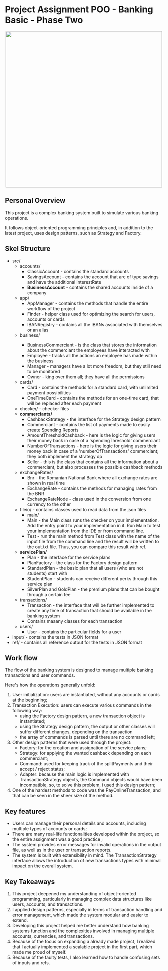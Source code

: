 # Project Assignment POO  - Banking Basic - Phase Two

<div align="center"><img src="https://media1.tenor.com/m/l2KqipO86aAAAAAd/banking-that.gif" width="500px" alt=""></div>

## Personal Overview
This project is a complex banking system built to simulate various banking operations.

It follows object-oriented programming principles and, in addition to the latest project, uses design patterns, such as
Strategy and Factory.

## Skel Structure

* src/
    * accounts/
        * ClassicAccount - contains the standard accounts
        * SavingsAccount - contains the account that are of type savings and have the additional interestRate
        * <strong>BusinessAccount</strong> - contains the shared accounts inside of a company
    * app/
        * AppManager - contains the methods that handle the entire workflow of the project
        * Finder - helper class used for optimizing the search for users, accounts or cards
        * IBANRegistry - contains all the IBANs associated with themselves or an alias
    * <striong>business/</strong>
        * BusinessCommerciant - is the class that stores the information about the commerciant the employees have interacted with
        * Employee - tracks all the actions an employee has made within the business
        * Manager - managers have a lot more freedom, but they still need to be monitored
        * Owner - king over them all; they have all the permissions
    * cards/
        * Card - contains the methods for a standard card, with unlimited payment possibilities
        * OneTimeCard - contains the methods for an one-time card, that will be replaced after each payment
    * checker/ - checker files
    * <strong>commerciants/</strong>
        * CashbackStrategy - the interface for the Strategy design pattern 
        * Commerciant - contains the list of payments made to easily create Spending Reports
        * AmountThresholdCashback - here is the logic for giving users their money back in case of a 'spendingThreshold' commerciant
        * NumberOfTransactions - here is the logic for giving users their money back in case of a 'numberOfTransactions' commerciant; they both implement the strategy dp
        * Seller - this is the class that contains all the information about a commerciant, but also processes the possible cashback methods
    * exchangeRates/
       * Bnr - the Romanian National Bank where all exchange rates are shown in real time
       * ExchangeRate - contains the methods for managing rates from the BNR
       * ExchangeRateNode - class used in the conversion from one currency to the other
    * fileio/ - contains classes used to read data from the json files
      * main/
       * Main - the Main class runs the checker on your implementation. Add the entry point to your implementation in it. Run Main to test your implementation from the IDE or from command line.
       * Test - run the main method from Test class with the name of the input file from the command line and the result will be written
         to the out.txt file. Thus, you can compare this result with ref.
    * <strong>servicePlan/</strong>
       * Plan - the interface for the service plans
       * PlanFactory - the class for the Factory design pattern
       * StandardPlan - the basic plan that all users (who are not students) start with
       * StudentPlan - students can receive different perks through this service plan
       * SilverPlan and GoldPlan - the premium plans that can be bought through a certain fee
    * transactions/
       * Transaction - the interface that will be further implemented to create any time of transaction that should be available in the banking system
       * Contains maaany classes for each transaction
    * users/
       * User - contains the particular fields for a user
* input/ - contains the tests in JSON format
* ref/ - contains all reference output for the tests in JSON format

## Work flow

The flow of the banking system is designed to manage multiple banking transactions and user commands.

Here's how the operations generally unfold:
1. User initialization: users are instantiated, without any accounts or cards at the beginning;
2. Transaction Execution: users can execute various commands in the following way:
    * using the Factory design pattern, a new transaction object is instantiated;
    * using the Strategy design pattern, the output or other classes will suffer different changes, depending on the transaction
    * the array of commands is parsed until there are no command left;
3. Other design patterns that were used through the project:
    * Factory: for the creation and assignation of the service plans;
    * Strategy: for applying the wanted cashback depending on each commerciant;
    * Command: used for keeping track of the splitPayments and their accept / reject status;
    * Adapter: because the main logic is implemented with TransactionStrategy objects, the Command objects would have been incompatible, so, to solve this problem, i used this design pattern;
4. One of the hardest methods to code was the PayOnlineTransaction, and that can be seen in the sheer size of the method.

## Key features

* Users can manage their personal details and accounts, including multiple types of accounts or cards;
* There are many real-life functionalities developed within the project, so the entire assignment was a good practice ;
* The system provides error messages for invalid operations in the output file, as well as in the user or transaction reports.
* The system is built with extensibility in mind. The TransactionStrategy interface allows the introduction of new transactions types with minimal impact on the overall system.

## Key Takeaways

1. This project deepened my understanding of object-oriented programming, particularly in managing complex data structures like users, accounts, and transactions.
2. I applied design patterns, especially in terms of transaction handling and error management, which made the system modular and easier to extend.
3. Developing this project helped me better understand how banking systems function and the complexities involved in managing multiple accounts, currencies, and transactions.
4. Because of the focus on expanding a already made project, I realized that I actually implemented a scalable project in the first part, which made me proud of myself.
5. Because of the faulty tests, I also learned how to handle confusing sets of inputs and refs.


